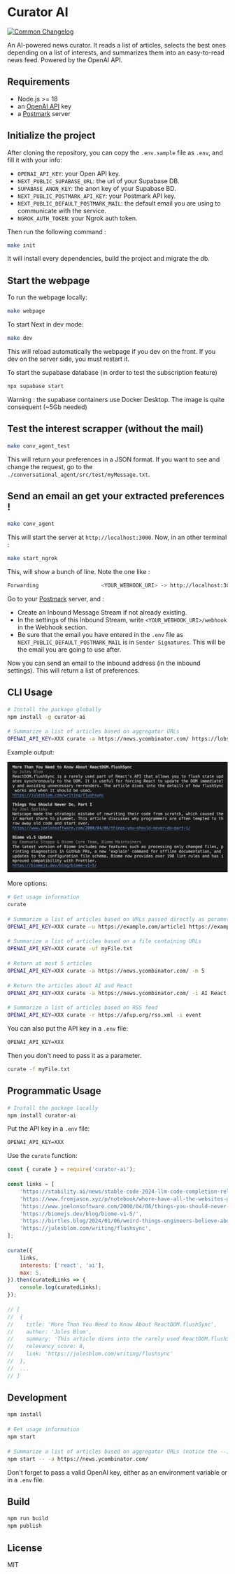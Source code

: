# Curator AI

[![Common Changelog](https://common-changelog.org/badge.svg)](https://common-changelog.org)

An AI-powered news curator. It reads a list of articles, selects the best ones depending on a list of interests, and summarizes them into an easy-to-read news feed. Powered by the OpenAI API.

## Requirements

- Node.js >= 18
- an [OpenAI API](https://platform.openai.com/) key
- a [Postmark](https://postmarkapp.com/) server

## Initialize the project

After cloning the repository, you can copy the `.env.sample` file as `.env`, and fill it with your info:

- `OPENAI_API_KEY`: your Open API key.
- `NEXT_PUBLIC_SUPABASE_URL`: the url of your Supabase DB.
- `SUPABASE_ANON_KEY`: the anon key of your Supabase BD.
- `NEXT_PUBLIC_POSTMARK_API_KEY`: your Postmark API key.
- `NEXT_PUBLIC_DEFAULT_POSTMARK_MAIL`: the default email you are using to communicate with the service.
- `NGROK_AUTH_TOKEN`: your Ngrok auth token.

Then run the following command :

```sh
make init
```

It will install every dependencies, build the project and migrate the db.

## Start the webpage

To run the webpage locally:

```sh
make webpage
```

To start Next in dev mode:

```sh
make dev
```

This will reload automatically the webpage if you dev on the front. If you dev on the server side, you must restart it.

To start the supabase database (in order to test the subscription feature)

```sh
npx supabase start
```

Warning : the supabase containers use Docker Desktop. The image is quite consequent (~5Gb needed)

## Test the interest scrapper (without the mail)

```sh
make conv_agent_test
```

This will return your preferences in a JSON format. If you want to see and change the request, go to the `./conversational_agent/src/test/myMessage.txt`.

## Send an email an get your extracted preferences !

```sh
make conv_agent
```

This will start the server at `http://localhost:3000`.
Now, in an other terminal :

```sh
make start_ngrok
```

This, will show a bunch of line. Note the one like :

```sh
Forwarding                    <YOUR_WEBHOOK_URI> -> http://localhost:3000
```

Go to your [Postmark](https://postmarkapp.com/) server, and :

- Create an Inbound Message Stream if not already existing.
- In the settings of this Inbound Stream, write `<YOUR_WEBHOOK_URI>/webhook` in the Webhook section.
- Be sure that the email you have entered in the `.env` file as `NEXT_PUBLIC_DEFAULT_POSTMARK_MAIL` is in `Sender Signatures`. This will be the email you are going to use after.

Now you can send an email to the inbound address (in the inbound settings).
This will return a list of preferences.

## CLI Usage

```sh
# Install the package globally
npm install -g curator-ai

# Summarize a list of articles based on aggregator URLs
OPENAI_API_KEY=XXX curate -a https://news.ycombinator.com/ https://lobste.rs/
```

Example output:

![Example output](./assets/capture.png)

More options:

```sh
# Get usage information
curate

# Summarize a list of articles based on URLs passed directly as parameters
OPENAI_API_KEY=XXX curate -u https://example.com/article1 https://example.com/article2

# Summarize a list of articles based on a file containing URLs
OPENAI_API_KEY=XXX curate -uf myFile.txt

# Return at most 5 articles
OPENAI_API_KEY=XXX curate -a https://news.ycombinator.com/ -m 5

# Return the articles about AI and React
OPENAI_API_KEY=XXX curate -a https://news.ycombinator.com/ -i AI React

# Summarize a list of articles based on RSS feed
OPENAI_API_KEY=XXX curate -r https://afup.org/rss.xml -i event
```

You can also put the API key in a `.env` file:

```txt
OPENAI_API_KEY=XXX
```

Then you don't need to pass it as a parameter.

```sh
curate -f myFile.txt
```

## Programmatic Usage

```sh
# Install the package locally
npm install curator-ai
```

Put the API key in a `.env` file:

```txt
OPENAI_API_KEY=XXX
```

Use the `curate` function:

```js
const { curate } = require('curator-ai');

const links = [
    'https://stability.ai/news/stable-code-2024-llm-code-completion-release',
    'https://www.fromjason.xyz/p/notebook/where-have-all-the-websites-gone/',
    'https://www.joelonsoftware.com/2000/04/06/things-you-should-never-do-part-i/',
    'https://biomejs.dev/blog/biome-v1-5/',
    'https://birtles.blog/2024/01/06/weird-things-engineers-believe-about-development/',
    'https://julesblom.com/writing/flushsync',
];

curate({
    links,
    interests: ['react', 'ai'],
    max: 5,
}).then(curatedLinks => {
    console.log(curatedLinks);
});

// [
//  {
//    title: 'More Than You Need to Know About ReactDOM.flushSync',
//    author: 'Jules Blom',
//    summary: 'This article dives into the rarely used ReactDOM.flushSync function in React and explains what it does and when it is useful. It discusses how flushSync flushes state updates synchronously to the DOM, and why this is important. The article also explains the concept of batching in React updates and how flushSync can bypass the update queue.',
//    relevancy_score: 8,
//    link: 'https://julesblom.com/writing/flushsync'
//  },
//  ...
// ]
```

## Development

```sh
npm install

# Get usage information
npm start

# Summarize a list of articles based on aggregator URLs (notice the --):
npm start -- -a https://news.ycombinator.com/
```

Don't forget to pass a valid OpenAI key, either as an environment variable or in a `.env` file.

## Build

```sh
npm run build
npm publish
```

## License

MIT
